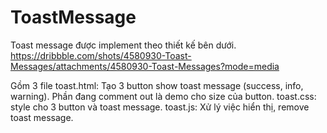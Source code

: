 # ToastMessage
Toast message được implement theo thiết kế bên dưới.
https://dribbble.com/shots/4580930-Toast-Messages/attachments/4580930-Toast-Messages?mode=media

Gồm 3 file
toast.html: Tạo 3 button show toast message (success, info, warning). Phần đang comment out là demo cho size của button.
toast.css: style cho 3 button và toast message.
toast.js: Xử lý việc hiển thị, remove toast message.
